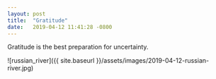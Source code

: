 ```yaml
---
layout: post
title:  "Gratitude"
date:   2019-04-12 11:41:28 -0800
---
```


Gratitude is the best preparation for uncertainty.

![russian_river]({{ site.baseurl }}/assets/images/2019-04-12-russian-river.jpg)

